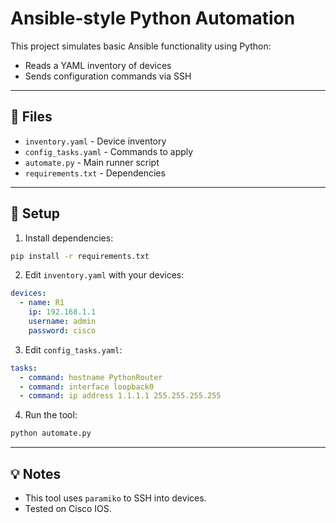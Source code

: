 # Ansible-style Python Automation

This project simulates basic Ansible functionality using Python:
- Reads a YAML inventory of devices
- Sends configuration commands via SSH

---

## 📁 Files

- `inventory.yaml` - Device inventory
- `config_tasks.yaml` - Commands to apply
- `automate.py` - Main runner script
- `requirements.txt` - Dependencies

---

## 🔧 Setup

1. Install dependencies:
```bash
pip install -r requirements.txt
```

2. Edit `inventory.yaml` with your devices:
```yaml
devices:
  - name: R1
    ip: 192.168.1.1
    username: admin
    password: cisco
```

3. Edit `config_tasks.yaml`:
```yaml
tasks:
  - command: hostname PythonRouter
  - command: interface loopback0
  - command: ip address 1.1.1.1 255.255.255.255
```

4. Run the tool:
```bash
python automate.py
```

---

## 💡 Notes

- This tool uses `paramiko` to SSH into devices.
- Tested on Cisco IOS.
